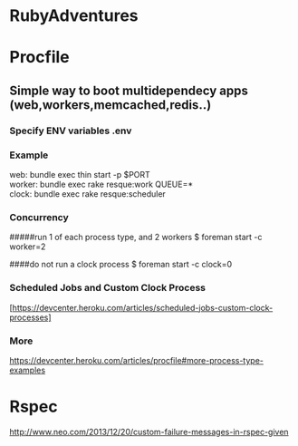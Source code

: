RubyAdventures
==============

# Procfile

## Simple way to boot multidependecy apps (web,workers,memcached,redis..)


### Specify ENV variables .env


### Example
web:    bundle exec thin start -p $PORT  
worker: bundle exec rake resque:work QUEUE=*  
clock:  bundle exec rake resque:scheduler 

### Concurrency

#####run 1 of each process type, and 2 workers
$ foreman start -c worker=2

####do not run a clock process
$ foreman start -c clock=0


### Scheduled Jobs and Custom Clock Process
[https://devcenter.heroku.com/articles/scheduled-jobs-custom-clock-processes]

### More
https://devcenter.heroku.com/articles/procfile#more-process-type-examples

# Rspec
http://www.neo.com/2013/12/20/custom-failure-messages-in-rspec-given
